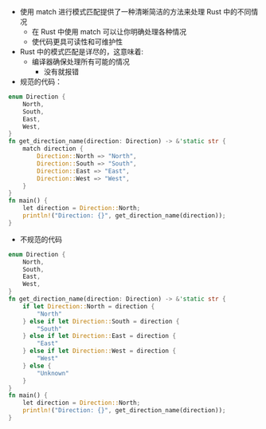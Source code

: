 + 使用 match 进行模式匹配提供了一种清晰简洁的方法来处理 Rust 中的不同情况
  + 在 Rust 中使用 match 可以让你明确处理各种情况
  + 使代码更具可读性和可维护性
+ Rust 中的模式匹配是详尽的，这意味着:
  + 编译器确保处理所有可能的情况
    + 没有就报错
+ 规范的代码：
```rust
enum Direction {
    North,
    South,
    East,
    West,
}
fn get_direction_name(direction: Direction) -> &'static str {
    match direction {
        Direction::North => "North",
        Direction::South => "South",
        Direction::East => "East",
        Direction::West => "West",
    }
}
fn main() {
    let direction = Direction::North;
    println!("Direction: {}", get_direction_name(direction));
}
```
+ 不规范的代码
```rust
enum Direction {
    North,
    South,
    East,
    West,
}
fn get_direction_name(direction: Direction) -> &'static str {
    if let Direction::North = direction {
        "North"
    } else if let Direction::South = direction {
        "South"
    } else if let Direction::East = direction {
        "East"
    } else if let Direction::West = direction {
        "West"
    } else {
        "Unknown"
    }
}
fn main() {
    let direction = Direction::North;
    println!("Direction: {}", get_direction_name(direction));
}
```































